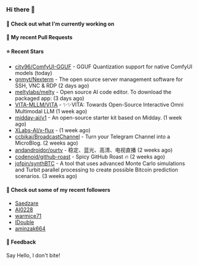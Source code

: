 ### Hi there 👋

#### 👷 Check out what I'm currently working on

#### 🔨 My recent Pull Requests


#### ⭐ Recent Stars

- [city96/ComfyUI-GGUF](https://github.com/city96/ComfyUI-GGUF) - GGUF Quantization support for native ComfyUI models (today)
- [gnmyt/Nexterm](https://github.com/gnmyt/Nexterm) - The open source server management software for SSH, VNC &amp; RDP (2 days ago)
- [meltylabs/melty](https://github.com/meltylabs/melty) - Open source AI code editor. To download the packaged app: (3 days ago)
- [VITA-MLLM/VITA](https://github.com/VITA-MLLM/VITA) - ✨✨VITA: Towards Open-Source Interactive Omni Multimodal LLM (1 week ago)
- [midday-ai/v1](https://github.com/midday-ai/v1) - An open-source starter kit based on Midday. (1 week ago)
- [XLabs-AI/x-flux](https://github.com/XLabs-AI/x-flux) -  (1 week ago)
- [ccbikai/BroadcastChannel](https://github.com/ccbikai/BroadcastChannel) - Turn your Telegram Channel into a MicroBlog. (2 weeks ago)
- [andandroidor/ourtv](https://github.com/andandroidor/ourtv) - 稳定、蓝光、高清、电视直播 (2 weeks ago)
- [codenoid/github-roast](https://github.com/codenoid/github-roast) - Spicy GitHub Roast 🔥 (2 weeks ago)
- [jofpin/synthBTC](https://github.com/jofpin/synthBTC) - A tool that uses advanced Monte Carlo simulations and Turbit parallel processing to create possible Bitcoin prediction scenarios. (3 weeks ago)

#### 👯 Check out some of my recent followers

- [Saedzare](https://github.com/Saedzare)
- [AI0228](https://github.com/AI0228)
- [warmice71](https://github.com/warmice71)
- [IDouble](https://github.com/IDouble)
- [aminzak664](https://github.com/aminzak664)

#### 💬 Feedback

Say Hello, I don't bite!